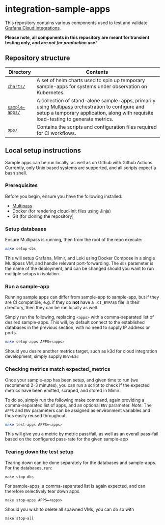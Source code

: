 # integration-sample-apps

This repository contains various components used to test and validate [Grafana Cloud Integrations](https://grafana.com/docs/grafana-cloud/what-are/integrations/).

**Please note, all components in this repository are meant for transient testing only, and are _not for production use!_**

## Repository structure
| Directory             | Contents          |
|-----------------------|-------------------|
|[`charts/`](charts/) | A set of helm charts used to spin up temporary sample-apps for systems under observation on Kubernetes. |
|[`sample-apps/`](sample-apps/) | A collection of stand-alone sample-apps, primarily using [Multipass](https://multipass.run/) orchestration to configure and setup a temporary application, along with requisite load-testing to generate metrics. |
|[`ops/`](ops/) | Contains the scripts and configuration files required for CI workflows. |


## Local setup instructions
Sample apps can be run locally, as well as on Github with Github Actions.
Currently, only Unix based systems are supported, and all scripts expect a bash shell.

### Prerequisites

Before you begin, ensure you have the following installed:

- [Multipass](https://multipass.run/)
- Docker (for rendering cloud-init files using Jinja)
- Git (for cloning the repository)

### Setup databases

Ensure Multipass is running, then from the root of the repo execute:
```sh 
make setup-dbs
```

This will setup Grafana, Mimir, and Loki using Docker Compose in a single Multipass VM, and handle relevant port-forwarding. The `dbs` parameter is the name of the deployment, and can be changed should you want to run multiple setups in isolation.

### Run a sample-app
Running sample apps can differ from sample-app to sample-app, but if they are CI compatible, e.g. if they do **not** have a `.CI_BYPASS` file in their directory, then they can be run locally as well.

Simply run the following, replacing `<apps>` with a comma-separated list of desired sample-apps. This will, by default connect to the established databases in the previous section, with no need to supply IP address or ports.

```sh
make setup-apps APPS=<apps>
```

Should you desire another metrics target, such as k3d for cloud integration development, simply supply `ENV=k3d`

### Checking metrics match expected_metrics

Once your sample-app has been setup, and given time to run (we recommend 2-3 minutes), you can run a script to check if the expected metrics have been emitted, scraped, and stored in Mimir:

To do so, simply run the following make command, again providing a comma-separated list of apps, and an optional `ENV` parameter.
*Note*: The `APPS` and `ENV` parameters can be assigned as environment variables and thus easily reused throughout.
```sh
make test-apps APPS=<apps>
```
This will give you a metric by metric pass/fail, as well as an overall pass-fail based on the configured pass-rate for the given sample-app

### Tearing down the test setup

Tearing down can be done separately for the databases and sample-apps.
For the databases, run:
```shell
make stop-dbs
```

For sample-apps, a comma-separated list is again expected, and can therefore selectively tear down apps.
```shell
make stop-apps APPS=<apps>
```

Should you wish to delete all spawned VMs, you can do so with 
```shell
make stop-all
```